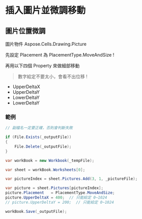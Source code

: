# 插入圖片並微調移動

## 圖片位置微調

圖片物件 Aspose.Cells.Drawing.Picture

先設定 Placement 為 PlacementType.MoveAndSize !

再用以下四個 Property 來做細部移動

> 數字給定不要太小，會看不出位移 !

-   UpperDeltaX
-   UpperDeltaY
-   LowerDeltaY
-   LowerDeltaY

### 範例

```csharp
// 副檔名一定要正確，否則會判斷失敗

if (File.Exists(_outputFile))
{
    File.Delete(_outputFile);
}

var workBook = new Workbook(_tempFile);

var sheet = workBook.Worksheets[0];

var pictureIndex = sheet.Pictures.Add(3, 1, _pictureFile);

var picture = sheet.Pictures[pictureIndex];
picture.Placement   = PlacementType.MoveAndSize;
picture.UpperDeltaX = 400;  // 只能給定 0~1024
// picture.UpperDeltaY = 200;  // 只能給定 0~1024

workBook.Save(_outputFile);
```
